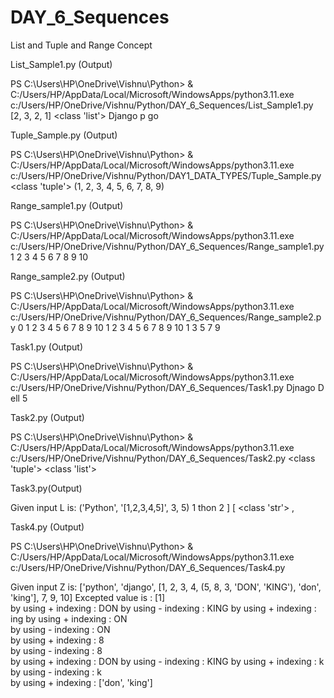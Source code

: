 # DAY_6_Sequences
List and Tuple and Range Concept



List_Sample1.py  (Output)


PS C:\Users\HP\OneDrive\Vishnu\Python> & C:/Users/HP/AppData/Local/Microsoft/WindowsApps/python3.11.exe c:/Users/HP/OneDrive/Vishnu/Python/DAY_6_Sequences/List_Sample1.py
[2, 3, 2, 1]
<class 'list'>
Django
p
go


Tuple_Sample.py (Output)

PS C:\Users\HP\OneDrive\Vishnu\Python> & C:/Users/HP/AppData/Local/Microsoft/WindowsApps/python3.11.exe c:/Users/HP/OneDrive/Vishnu/Python/DAY1_DATA_TYPES/Tuple_Sample.py
<class 'tuple'>
(1, 2, 3, 4, 5, 6, 7, 8, 9)

Range_sample1.py  (Output)

PS C:\Users\HP\OneDrive\Vishnu\Python> & C:/Users/HP/AppData/Local/Microsoft/WindowsApps/python3.11.exe c:/Users/HP/OneDrive/Vishnu/Python/DAY_6_Sequences/Range_sample1.py
1
2
3
4
5
6
7
8
9
10


Range_sample2.py  (Output)

PS C:\Users\HP\OneDrive\Vishnu\Python> & C:/Users/HP/AppData/Local/Microsoft/WindowsApps/python3.11.exe c:/Users/HP/OneDrive/Vishnu/Python/DAY_6_Sequences/Range_sample2.py
0
1 
2 
3 
4 
5 
6 
7 
8 
9 
10
1
2
3
4
5
6
7
8
9
10
1
3
5
7
9

Task1.py  (Output)

PS C:\Users\HP\OneDrive\Vishnu\Python> & C:/Users/HP/AppData/Local/Microsoft/WindowsApps/python3.11.exe c:/Users/HP/OneDrive/Vishnu/Python/DAY_6_Sequences/Task1.py
Djnago
D
ell
5

Task2.py   (Output)

PS C:\Users\HP\OneDrive\Vishnu\Python> & C:/Users/HP/AppData/Local/Microsoft/WindowsApps/python3.11.exe c:/Users/HP/OneDrive/Vishnu/Python/DAY_6_Sequences/Task2.py
<class 'tuple'>
<class 'list'>




Task3.py(Output)

Given input L is: ('Python', '[1,2,3,4,5]', 3, 5)
1
thon
2
]
[
<class 'str'>
,

Task4.py (Output)

PS C:\Users\HP\OneDrive\Vishnu\Python> & C:/Users/HP/AppData/Local/Microsoft/WindowsApps/python3.11.exe c:/Users/HP/OneDrive/Vishnu/Python/DAY_6_Sequences/Task4.py

Given input Z is: ['python', 'django', [1, 2, 3, 4, (5, 8, 3, 'DON', 'KING'), 'don', 'king'], 7, 9, 10]
Excepted value is : [1]   
by using + indexing : DON 
by using - indexing : KING
by using + indexing : ing 
by using + indexing : ON  
by using - indexing : ON  
by using + indexing : 8   
by using - indexing : 8   
by using + indexing : DON 
by using - indexing : KING
by using + indexing : k   
by using - indexing : k   
by using + indexing : ['don', 'king']
